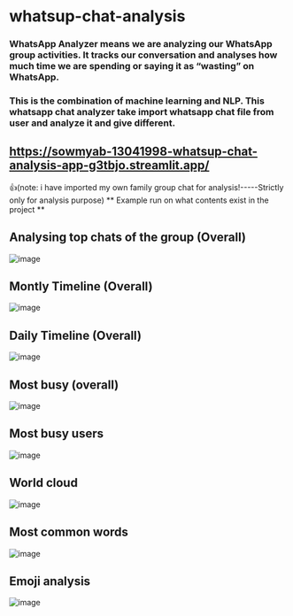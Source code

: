 # whatsup-chat-analysis
### WhatsApp Analyzer means we are analyzing our WhatsApp group activities. It tracks our conversation and analyses how much time we are spending or saying it as “wasting” on WhatsApp. 


### This is the combination of machine learning and NLP. This whatsapp chat analyzer take import whatsapp chat file from user and analyze it and give different.

## https://sowmyab-13041998-whatsup-chat-analysis-app-g3tbjo.streamlit.app/


:+1:(note: i have imported my own family group chat for analysis!-----Strictly only for analysis purpose)
** Example run on what contents exist in the project **
## Analysing top chats of the group (Overall)
![image](https://user-images.githubusercontent.com/107466533/204298648-3aab756b-1384-41d7-b579-754ad0fa9a73.png)

## Montly Timeline (Overall)
![image](https://user-images.githubusercontent.com/107466533/204298827-580f7895-8220-43c6-9528-358ed73ffffb.png)

## Daily Timeline (Overall)
![image](https://user-images.githubusercontent.com/107466533/204299003-2131fad9-20bd-4f78-ad7b-ac5271390ebc.png)

## Most busy (overall)
![image](https://user-images.githubusercontent.com/107466533/204299282-93e9f383-bc0f-4216-93df-afbbc342788b.png)

## Most busy users
![image](https://user-images.githubusercontent.com/107466533/204301278-72e57ef2-2150-4d06-97fe-9c9805a5db52.png)

## World cloud
![image](https://user-images.githubusercontent.com/107466533/204301395-a27279ea-62db-4773-a0dd-e4c097d6ddde.png)

## Most common words
![image](https://user-images.githubusercontent.com/107466533/204302248-5dfffc30-3e75-46ff-864b-5ca67b190fbe.png)

## Emoji analysis
![image](https://user-images.githubusercontent.com/107466533/204302402-30f66cb9-7615-4260-b935-f18a5d1eb24e.png)




